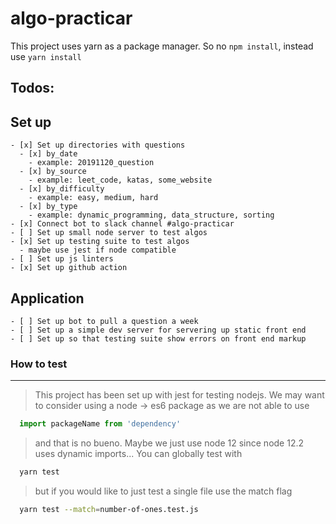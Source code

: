 # algo-practicar

This project uses yarn as a package manager. So no `npm install`, instead use `yarn install`

## Todos:
  
  **Set up**
  ---
    - [x] Set up directories with questions
      - [x] by_date
        - example: 20191120_question
      - [x] by_source
        - example: leet_code, katas, some_website
      - [x] by_difficulty 
        - example: easy, medium, hard
      - [x] by_type
        - example: dynamic_programming, data_structure, sorting
    - [x] Connect bot to slack channel #algo-practicar
    - [ ] Set up small node server to test algos
    - [x] Set up testing suite to test algos
      - maybe use jest if node compatible
    - [ ] Set up js linters
    - [x] Set up github action

  **Application**
  ---
    - [ ] Set up bot to pull a question a week
    - [ ] Set up a simple dev server for servering up static front end
    - [ ] Set up so that testing suite show errors on front end markup

### How to test
  ---
  > This project has been set up with jest for testing nodejs. We may want to consider using a node -> es6 package as we are not able to use 
  ```javascript 
    import packageName from 'dependency'
  ```
  > and that is no bueno. Maybe we just use node 12 since node 12.2 uses dynamic imports...
  > You can globally test with 
  ```bash 
    yarn test 
  ```
  > but if you would like to just test a single file use the match flag
  ```bash 
    yarn test --match=number-of-ones.test.js
  ``` 
